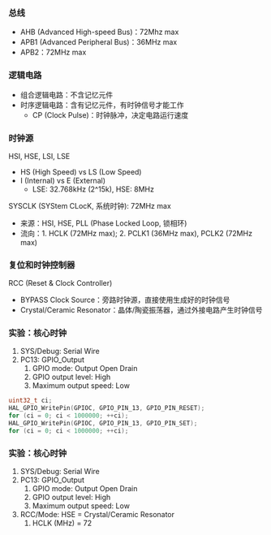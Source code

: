 ---
---

### 总线

- AHB (Advanced High-speed Bus)：72Mhz max
- APB1 (Advanced Peripheral Bus)：36MHz max
- APB2：72MHz max

### 逻辑电路

- 组合逻辑电路：不含记忆元件
- 时序逻辑电路：含有记忆元件，有时钟信号才能工作
  - CP (Clock Pulse)：时钟脉冲，决定电路运行速度

### 时钟源

HSI, HSE, LSI, LSE

- HS (High Speed) vs LS (Low Speed)
- I (Internal) vs E (External)
  - LSE: 32.768kHz (2^15k), HSE: 8MHz

SYSCLK (SYStem CLocK, 系统时钟): 72MHz max

- 来源：HSI, HSE, PLL (Phase Locked Loop, 锁相环)
- 流向：1. HCLK (72MHz max); 2. PCLK1 (36MHz max), PCLK2 (72MHz max)

### 复位和时钟控制器

RCC (Reset & Clock Controller)

- BYPASS Clock Source：旁路时钟源，直接使用生成好的时钟信号
- Crystal/Ceramic Resonator：晶体/陶瓷振荡器，通过外接电路产生时钟信号

### 实验：核心时钟

1. SYS/Debug: Serial Wire
2. PC13: GPIO_Output
   1. GPIO mode: Output Open Drain
   2. GPIO output level: High
   3. Maximum output speed: Low

```c
uint32_t ci;
HAL_GPIO_WritePin(GPIOC, GPIO_PIN_13, GPIO_PIN_RESET);
for (ci = 0; ci < 1000000; ++ci);
HAL_GPIO_WritePin(GPIOC, GPIO_PIN_13, GPIO_PIN_SET);
for (ci = 0; ci < 1000000; ++ci);
```

### 实验：核心时钟

1. SYS/Debug: Serial Wire
2. PC13: GPIO_Output
   1. GPIO mode: Output Open Drain
   2. GPIO output level: High
   3. Maximum output speed: Low
3. RCC/Mode: HSE = Crystal/Ceramic Resonator
   1. HCLK (MHz) = 72

